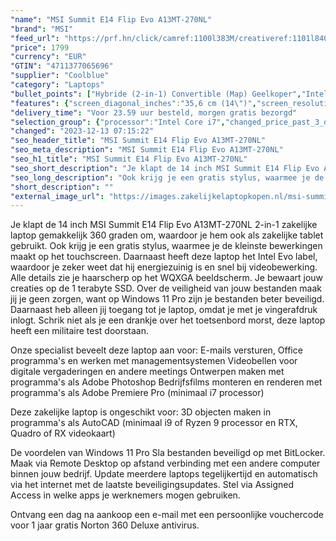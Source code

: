 ```yaml
---
"name": "MSI Summit E14 Flip Evo A13MT-270NL"
"brand": "MSI"
"feed_url": "https://prf.hn/click/camref:1100l383M/creativeref:1101l84031/destination:https%3A%2F%2Fwww.coolblue.nl%2Fproduct%2F924097"
"price": 1799
"currency": "EUR"
"GTIN": "4711377065696"
"supplier": "Coolblue"
"category": "Laptops"
"bullet_points": ["Hybride (2-in-1) Convertible (Map) Geelkoper","Intel® Core™ i7 i7-1360P","Touchscreen 35,6 cm (14\") Quad HD+ 2880 x 1800 Pixels","16 GB LPDDR5-SDRAM 4800 MHz","1 TB SSD","Intel Iris Xe Graphics","Wi-Fi 6E (802.11ax) Bluetooth 5.3","72 Wh 65 W","Windows 11 Pro"]
"features": {"screen_diagonal_inches":"35,6 cm (14\")","screen_resolution":"2880 x 1800 Pixels","processor_family":"Intel® Core™ i7","memory_size":"16 GB","memory_type":"LPDDR5-SDRAM","total_storage_space":"1 TB","operating_system":"Windows 11 Pro","battery_capacity":"72 Wh","width":"314 mm","depth":"227,5 mm","height":"17,9 mm","weight":"1,59 kg"}
"delivery_time": "Voor 23.59 uur besteld, morgen gratis bezorgd"
"selection_group": {"processor":"Intel Core i7","changed_price_past_3_days":false,"product_family":"Summit"}
"changed": "2023-12-13 07:15:22"
"seo_header_title": "MSI Summit E14 Flip Evo A13MT-270NL"
"seo_meta_description": "MSI Summit E14 Flip Evo A13MT-270NL"
"seo_h1_title": "MSI Summit E14 Flip Evo A13MT-270NL"
"seo_short_description": "Je klapt de 14 inch MSI Summit E14 Flip Evo A13MT-270NL 2-in-1 zakelijke laptop gemakkelijk 360 graden om, waardoor je hem ook als zakelijke tablet gebruikt."
"seo_long_description": "Ook krijg je een gratis stylus, waarmee je de kleinste bewerkingen maakt op het touchscreen. Daarnaast heeft deze laptop het Intel Evo label, waardoor je zeker weet dat hij energiezuinig is en snel bij videobewerking. Alle details zie je haarscherp op het WQXGA beeldscherm. Je bewaart jouw creaties op de 1 terabyte SSD. Over de veiligheid van jouw bestanden maak jij je geen zorgen, want op Windows 11 Pro zijn je bestanden beter beveiligd. Daarnaast heb alleen jij toegang tot je laptop, omdat je met je vingerafdruk inlogt. Schrik niet als je een drankje over het toetsenbord morst, deze laptop heeft een militaire test doorstaan. \r\n\r\nOnze specialist beveelt deze laptop aan voor:\r\nE-mails versturen, Office programma's en werken met managementsystemen\r\nVideobellen voor digitale vergaderingen en andere meetings\r\nOntwerpen maken met programma's als Adobe Photoshop\r\nBedrijfsfilms monteren en renderen met programma's als Adobe Premiere Pro (minimaal i7 processor)\r\n\r\n\r\nDeze zakelijke laptop is ongeschikt voor:\r\n3D objecten maken in programma's als AutoCAD (minimaal i9 of Ryzen 9 processor en RTX, Quadro of RX videokaart) \r\n\r\n\r\nDe voordelen van Windows 11 Pro\r\nSla bestanden beveiligd op met BitLocker. \r\nMaak via Remote Desktop op afstand verbinding met een andere computer binnen jouw bedrijf. \r\nUpdate meerdere laptops tegelijkertijd en automatisch via het internet met de laatste beveiligingsupdates. \r\nStel via Assigned Access in welke apps je werknemers mogen gebruiken. \r\n\r\n \r\nOntvang een dag na aankoop een e-mail met een persoonlijke vouchercode voor 1 jaar gratis Norton 360 Deluxe antivirus."
"short_description": ""
"external_image_url": "https://images.zakelijkelaptopkopen.nl/msi-summit-e14-flip-evo-a13mt-270nl.webp"
---
```


Je klapt de 14 inch MSI Summit E14 Flip Evo A13MT-270NL 2-in-1 zakelijke laptop gemakkelijk 360 graden om, waardoor je hem ook als zakelijke tablet gebruikt. Ook krijg je een gratis stylus, waarmee je de kleinste bewerkingen maakt op het touchscreen. Daarnaast heeft deze laptop het Intel Evo label, waardoor je zeker weet dat hij energiezuinig is en snel bij videobewerking. Alle details zie je haarscherp op het WQXGA beeldscherm. Je bewaart jouw creaties op de 1 terabyte SSD. Over de veiligheid van jouw bestanden maak jij je geen zorgen, want op Windows 11 Pro zijn je bestanden beter beveiligd. Daarnaast heb alleen jij toegang tot je laptop, omdat je met je vingerafdruk inlogt. Schrik niet als je een drankje over het toetsenbord morst, deze laptop heeft een militaire test doorstaan.

Onze specialist beveelt deze laptop aan voor:
E-mails versturen, Office programma's en werken met managementsystemen
Videobellen voor digitale vergaderingen en andere meetings
Ontwerpen maken met programma's als Adobe Photoshop
Bedrijfsfilms monteren en renderen met programma's als Adobe Premiere Pro (minimaal i7 processor)


Deze zakelijke laptop is ongeschikt voor:
3D objecten maken in programma's als AutoCAD (minimaal i9 of Ryzen 9 processor en RTX, Quadro of RX videokaart) 


De voordelen van Windows 11 Pro
Sla bestanden beveiligd op met BitLocker.
Maak via Remote Desktop op afstand verbinding met een andere computer binnen jouw bedrijf.
Update meerdere laptops tegelijkertijd en automatisch via het internet met de laatste beveiligingsupdates.
Stel via Assigned Access in welke apps je werknemers mogen gebruiken.

 
Ontvang een dag na aankoop een e-mail met een persoonlijke vouchercode voor 1 jaar gratis Norton 360 Deluxe antivirus.